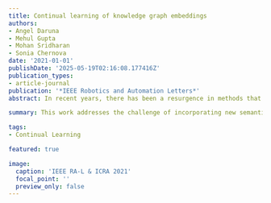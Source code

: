 ```yaml
---
title: Continual learning of knowledge graph embeddings
authors:
- Angel Daruna
- Mehul Gupta
- Mohan Sridharan
- Sonia Chernova
date: '2021-01-01'
publishDate: '2025-05-19T02:16:08.177416Z'
publication_types:
- article-journal
publication: '*IEEE Robotics and Automation Letters*'
abstract: In recent years, there has been a resurgence in methods that use distributed (neural) representations to represent and reason about semantic knowledge for robotics applications. However, while robots often observe previously unknown concepts, these representations typically assume that all concepts are known a priori, and incorporating new information requires all concepts to be learned afresh. Our work relaxes this limiting assumption of existing representations and tackles the incremental knowledge graph embedding problem by leveraging the principles of a range of continual learning methods. Through an experimental evaluation with several knowledge graphs and embedding representations, we provide insights about trade-offs for practitioners to match a semantics-driven robotics applications to a suitable continual knowledge graph embedding method.

summary: This work addresses the challenge of incorporating new semantic knowledge into distributed representations by applying continual learning methods to incremental knowledge graph embedding. It offers an experimental evaluation highlighting trade-offs to help practitioners choose appropriate methods for semantics-driven robotic applications.

tags:
- Continual Learning

featured: true

image:
  caption: 'IEEE RA-L & ICRA 2021'
  focal_point: ''
  preview_only: false
---
```

